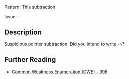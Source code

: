 Pattern: This subtraction

Issue: -

## Description

Suspicious pointer subtraction. Did you intend to write `->`?

## Further Reading

* [Common Weakness Enumeration (CWE) - 398](https://cwe.mitre.org/data/definitions/398.html)